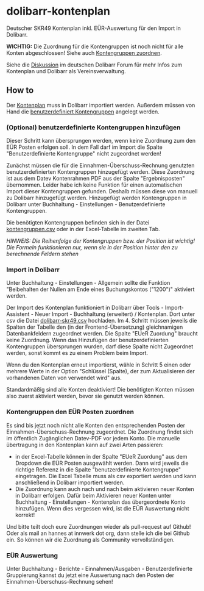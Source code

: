 # dolibarr-kontenplan

Deutscher SKR49 Kontenplan inkl. EÜR-Auswertung für den Import in Dolibarr.

**WICHTIG:** Die Zuordnung für die Kontengruppen ist noch nicht für alle Konten abgeschlossen! Siehe auch [Kontengruppen zuordnen](#kontengruppen-zuordnen).

Siehe die [Diskussion](https://forum.dolibarr.de/forum/t/dolibarr-als-vereinsverwaltung/6548) im deutschen Dolibarr Forum für mehr Infos zum Kontenplan und Dolibarr als Vereinsverwaltung.

## How to

Der [Kontenplan](dolibarr-skr49.csv) muss in Dolibarr importiert werden. Außerdem müssen von Hand die [benutzerdefiniert Kontengruppen](kontengruppen.csv) angelegt werden.

### (Optional) benutzerdefinierte Kontengruppen hinzufügen

Dieser Schritt kann übersprungen werden, wenn keine Zuordnung zum den EÜR Posten erfolgen soll. In dem Fall darf im Import die Spalte "Benutzerdefinierte Kontengruppe" nicht zugeordnet werden!

Zunächst müssen die für die Einnahmen-Überschuss-Rechnung genutzten benutzerdefinierten Kontengruppen hinzugefügt werden. Diese Zuordnung ist aus dem Datev Kontenrahmen PDF aus der Spalte "Ergebnisposten" übernommen. Leider habe ich keine Funktion für einen automatischen Import dieser Kontengruppen gefunden. Deshalb müssen diese von manuell zu Dolibarr hinzugefügt werden. Hinzugefügt werden Kontengruppen in Dolibarr unter Buchhaltung - Einstellungen - Benutzerdefinierte Kontengruppen.

Die benötigten Kontengruppen befinden sich in der Datei [kontengruppen.csv](kontengruppen.csv) oder in der Excel-Tabelle im zweiten Tab.

_HINWEIS: Die Reihenfolge der Kontengruppen bzw. der Position ist wichtig! Die Formeln funktionieren nur, wenn sie in der Position hinter den zu berechnende Feldern stehen_

### Import in Dolibarr

Unter Buchhaltung - Einstellungen - Allgemein sollte die Funktion "Beibehalten der Nullen am Ende eines Buchungskontos ("1200")" aktiviert werden.

Der Import des Kontenplan funktioniert in Dolibarr über Tools - Import-Assistent - Neuer Import - Buchhaltung (erweitert) / Kontenplan. Dort unter csv die Datei [dolibarr-skr49.csv](dolibarr-skr49.csv) hochladen. Im 4. Schritt müssen jeweils die Spalten der Tabelle den (in der Frontend-Übersetzung) gleichnamigen Datenbankfeldern zugeordnet werden. Die Spalte "EUeR Zuordung" braucht keine Zuordnung. Wenn das Hinzufügen der benutzerdefinierten Kontengruppen übersprungen wurden, darf diese Spalte nicht Zugeordnet werden, sonst kommt es zu einem Problem beim Import.

Wenn du den Kontenplan erneut importierst, wähle in Schritt 5 einen oder mehrere Werte in der Option "Schlüssel (Spalte), der zum Aktualisieren der vorhandenen Daten von verwendet wird" aus.

Standardmäßig sind alle Konten deaktiviert! Die benötigten Konten müssen also zuerst aktiviert werden, bevor sie genutzt werden können.

### Kontengruppen den EÜR Posten zuordnen

Es sind bis jetzt noch nicht alle Konten den entsprechenden Posten der Einnahmen-Überschuss-Rechnung zugeordnet. Die Zuordnung findet sich im öffentlich Zugänglichen Datev-PDF vor jedem Konto. Die manuelle übertragung in den Kontenplan kann auf zwei Arten passieren:

- in der Excel-Tabelle können in der Spalte "EUeR Zuordung" aus dem Dropdown die EÜR Posten ausgewählt werden. Dann wird jeweils die richtige Referenz in die Spalte "benutzerdefinierte Kontengruppe" eingetragen. Die Excel Tabelle muss als csv exportiert werden und kann anschließend in Dolibarr importiert werden.
- Die Zuordnung kann auch nach und nach beim aktivieren neuer Konten in Dolibarr erfolgen. Dafür beim Aktivieren neuer Konten unter Buchhaltung - Einstellungen - Kontenplan das übergeordnete Konto hinzufügen. Wenn dies vergessen wird, ist die EÜR Auswertung nicht korrekt!

Und bitte teilt doch eure Zuordnungen wieder als pull-request auf Github! Oder als mail an hannes at innwerk dot org, dann stelle ich die bei Github ein. So können wir die Zuordnung als Community vervollständigen.

### EÜR Auswertung

Unter Buchhaltung - Berichte - Einnahmen/Ausgaben - Benutzerdefinierte Gruppierung kannst du jetzt eine Auswertung nach den Posten der Einnahmen-Überschuss-Rechnung sehen!
